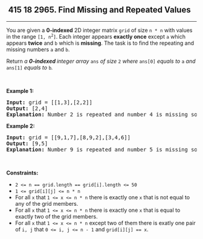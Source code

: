 <h2> 415 18
2965. Find Missing and Repeated Values</h2><hr><div style="user-select: auto;"><p style="user-select: auto;">You are given a <strong style="user-select: auto;">0-indexed</strong> 2D integer matrix <code style="user-select: auto;"><font face="monospace" style="user-select: auto;">grid</font></code> of size <code style="user-select: auto;">n * n</code> with values in the range <code style="user-select: auto;">[1, n<sup style="user-select: auto;">2</sup>]</code>. Each integer appears <strong style="user-select: auto;">exactly once</strong> except <code style="user-select: auto;">a</code> which appears <strong style="user-select: auto;">twice</strong> and <code style="user-select: auto;">b</code> which is <strong style="user-select: auto;">missing</strong>. The task is to find the repeating and missing numbers <code style="user-select: auto;">a</code> and <code style="user-select: auto;">b</code>.</p>

<p style="user-select: auto;">Return <em style="user-select: auto;">a <strong style="user-select: auto;">0-indexed </strong>integer array </em><code style="user-select: auto;">ans</code><em style="user-select: auto;"> of size </em><code style="user-select: auto;">2</code><em style="user-select: auto;"> where </em><code style="user-select: auto;">ans[0]</code><em style="user-select: auto;"> equals to </em><code style="user-select: auto;">a</code><em style="user-select: auto;"> and </em><code style="user-select: auto;">ans[1]</code><em style="user-select: auto;"> equals to </em><code style="user-select: auto;">b</code><em style="user-select: auto;">.</em></p>

<p style="user-select: auto;">&nbsp;</p>
<p style="user-select: auto;"><strong class="example" style="user-select: auto;">Example 1:</strong></p>

<pre style="user-select: auto;"><strong style="user-select: auto;">Input:</strong> grid = [[1,3],[2,2]]
<strong style="user-select: auto;">Output:</strong> [2,4]
<strong style="user-select: auto;">Explanation:</strong> Number 2 is repeated and number 4 is missing so the answer is [2,4].
</pre>

<p style="user-select: auto;"><strong class="example" style="user-select: auto;">Example 2:</strong></p>

<pre style="user-select: auto;"><strong style="user-select: auto;">Input:</strong> grid = [[9,1,7],[8,9,2],[3,4,6]]
<strong style="user-select: auto;">Output:</strong> [9,5]
<strong style="user-select: auto;">Explanation:</strong> Number 9 is repeated and number 5 is missing so the answer is [9,5].
</pre>

<p style="user-select: auto;">&nbsp;</p>
<p style="user-select: auto;"><strong style="user-select: auto;">Constraints:</strong></p>

<ul style="user-select: auto;">
	<li style="user-select: auto;"><code style="user-select: auto;">2 &lt;= n == grid.length == grid[i].length &lt;= 50</code></li>
	<li style="user-select: auto;"><code style="user-select: auto;">1 &lt;= grid[i][j] &lt;= n * n</code></li>
	<li style="user-select: auto;">For all <code style="user-select: auto;">x</code> that <code style="user-select: auto;">1 &lt;= x &lt;= n * n</code> there is exactly one <code style="user-select: auto;">x</code> that is not equal to any of the grid members.</li>
	<li style="user-select: auto;">For all <code style="user-select: auto;">x</code> that <code style="user-select: auto;">1 &lt;= x &lt;= n * n</code> there is exactly one <code style="user-select: auto;">x</code> that is equal to exactly two of the grid members.</li>
	<li style="user-select: auto;">For all <code style="user-select: auto;">x</code> that <code style="user-select: auto;">1 &lt;= x &lt;= n * n</code> except two of them there is exatly one pair of <code style="user-select: auto;">i, j</code> that <code style="user-select: auto;">0 &lt;= i, j &lt;= n - 1</code> and <code style="user-select: auto;">grid[i][j] == x</code>.</li>
</ul>
</div>